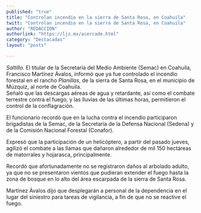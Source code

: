 ```yaml
---
published: "true"
title: "Controlan incendio en la sierra de Santa Rosa, en Coahuila"
twitt: "Controlan incendio en la sierra de Santa Rosa, en Coahuila"
author: "REDACCION"
authorlink: "https://ljz.mx/acercade.html"
category: "Destacadas"
layout: "posts"

---
```




*Saltillo.* El titular de la Secretaría del Medio Ambiente (Semac) en Coahuila, Francisco Martínez Ávalos, informó que ya fue controlado el incendio forestal en el rancho *Planillas*, de la sierra de Santa Rosa, en el municipio de Múzquiz, al norte de Coahuila.  
  Señaló que las descargas aéreas de agua y retardante, así como el combate terrestre contra el fuego, y las lluvias de las últimas horas, permitieron el control de la conflagración.



  El funcionario recordó que en la lucha contra el incendio participaron brigadistas de la Semac, de la Secretaría de la Defensa Nacional (Sedena) y de la Comisión Nacional Forestal (Conafor).



  Expresó que la participación de un helicóptero, a partir del pasado jueves, agilizó el combate a las llamas que dañaron alrededor de mil 150 hectáreas de matorrales y hojarasca, principalmente.



  Recordó que afortunadamente no se registraron daños al arbolado adulto, ya que no se presentaron vientos que pudieran extender el fuego hasta la zona de bosque en lo alto del área escarpada de la sierra de Santa Rosa.



  Martínez Ávalos dijo que desplegarán a personal de la dependencia en el lugar del siniestro para tareas de vigilancia, a fin de que no se reactive el fuego.

